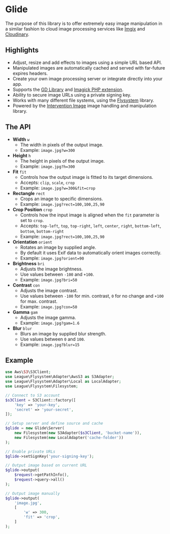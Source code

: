 # Glide

The purpose of this library is to offer extremely easy image manipulation in a similar fashion to cloud image processing services like [Imgix](http://www.imgix.com/) and [Cloudinary](http://cloudinary.com/).

## Highlights

- Adjust, resize and add effects to images using a simple URL based API.
- Manipulated images are automatically cached and served with far-future expires headers.
- Create your own image processing server or integrate directly into your app.
- Supports the [GD Library](http://php.net/manual/en/book.image.php) and [Imagick PHP extension](http://php.net/manual/en/book.imagick.php).
- Ability to secure image URLs using a private signing key.
- Works with many different file systems, using the [Flysystem](http://flysystem.thephpleague.com/) library.
- Powered by the [Intervention Image](http://image.intervention.io/) image handling and manipulation library.

## The API

- **Width** `w`
    - The width in pixels of the output image.
    - Example: `image.jpg?w=300`
- **Height** `h`
    - The height in pixels of the output image.
    - Example: `image.jpg?h=300`
- **Fit** `fit`
    - Controls how the output image is fitted to its target dimensions.
    - Accepts: `clip`, `scale`, `crop`
    - Example: `image.jpg?w=300&fit=crop`
- **Rectangle** `rect`
    - Crops an image to specific dimensions.
    - Example: `image.jpg?rect=100,100,25,90`
- **Crop Position** `crop`
    - Controls how the input image is aligned when the `fit` parameter is set to `crop`.
    - Accepts: `top-left`, `top`, `top-right`, `left`, `center`, `right`, `bottom-left`, `bottom`, `bottom-right`
    - Example: `image.jpg?rect=100,100,25,90`
- **Orientation** `orient`
    - Rotates an image by supplied angle.
    - By default it uses Exif data to automatically orient images correctly. 
    - Example: `image.jpg?orient=90`
- **Brightness** `bri`
    - Adjusts the image brightness.
    - Use values between `-100` and `+100`.
    - Example: `image.jpg?bri=50`
- **Contrast** `con`
    - Adjusts the image contrast.
    - Use values between `-100` for min. contrast, `0` for no change and `+100` for max. contrast.
    - Example: `image.jpg?con=50`
- **Gamma** `gam`
    - Adjusts the image gamma.
    - Example: `image.jpg?gam=1.6`
- **Blur** `blur`
    - Blurs an image by supplied blur strength.
    - Use values between `0` and `100`.
    - Example: `image.jpg?blur=15`

## Example

```php
use Aws\S3\S3Client;
use League\Flysystem\Adapter\AwsS3 as S3Adapter;
use League\Flysystem\Adapter\Local as LocalAdapter;
use League\Flysystem\Filesystem;

// Connect to S3 account
$s3Client = S3Client::factory([
    'key' => 'your-key',
    'secret' => 'your-secret',
]);

// Setup server and define source and cache
$glide = new Glide\Server(
    new Filesystem(new S3Adapter($s3Client, 'bucket-name')),
    new Filesystem(new LocalAdapter('cache-folder'))
);

// Enable private URLs
$glide->setSignKey('your-signing-key');

// Output image based on current URL
$glide->output(
    $request->getPathInfo(),
    $request->query->all()
);

// Output image manually
$glide->output(
    'image.jpg',
    [
        'w' => 300,
        'fit' => 'crop',
    ]
);
```